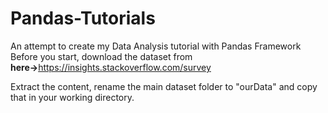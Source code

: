 # Pandas-Tutorials
An attempt to create my Data Analysis tutorial with Pandas Framework
Before you start, download the dataset from <br><strong>here-></strong>https://insights.stackoverflow.com/survey
<p>Extract the content, rename the main dataset folder to "ourData" and copy that in your working directory.</p>
